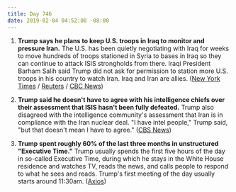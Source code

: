 ```yaml
---
title: Day 746
date: 2019-02-04 04:52:00 -08:00
---
```


1. **Trump says he plans to keep U.S. troops in Iraq to monitor and pressure Iran.** The U.S. has been quietly negotiating with Iraq for weeks to move hundreds of troops stationed in Syria to bases in Iraq so they can continue to attack ISIS strongholds from there. Iraqi President Barham Salih said Trump did not ask for permission to station more U.S. troops in his country to watch Iran. Iraq and Iran are allies. ([New York Times](https://www.nytimes.com/2019/02/03/us/politics/trump-iraq-troops-syria-iran.html) / [Reuters](https://www.reuters.com/article/us-usa-iran-iraq-idUSKCN1PT0E4) / [CBC News](https://www.cbsnews.com/news/transcript-president-trump-on-face-the-nation-february-3-2019/))

2. **Trump said he doesn't have to agree with his intelligence chiefs over their assessment that ISIS hasn't been fully defeated.** Trump also disagreed with the intelligence community's assessment that Iran is in compliance with the Iran nuclear deal. "I have intel people," Trump said, "but that doesn't mean I have to agree." ([CBS News](https://www.cbsnews.com/news/donald-trump-face-the-nation-interview-margaret-brennan-today-super-bowl-2019-02-03/))

3. **Trump spent roughly 60% of the last three months in unstructured "Executive Time."** Trump usually spends the first five hours of the day in so-called Executive Time, during which he stays in the White House residence and watches TV, reads the news, and calls people to respond to what he sees and reads. Trump's first meeting of the day usually starts around 11:30am. ([Axios](https://www.axios.com/donald-trump-private-schedules-leak-executive-time-34e67fbb-3af6-48df-aefb-52e02c334255.html))